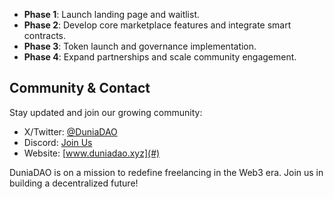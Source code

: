





- **Phase 1**: Launch landing page and waitlist.
- **Phase 2**: Develop core marketplace features and integrate smart contracts.
- **Phase 3**: Token launch and governance implementation.
- **Phase 4**: Expand partnerships and scale community engagement.

## Community & Contact

Stay updated and join our growing community:

- X/Twitter: [@DuniaDAO](#)
- Discord: [Join Us](#)
- Website: [www.duniadao.xyz](#)

DuniaDAO is on a mission to redefine freelancing in the Web3 era. Join us in building a decentralized future!
